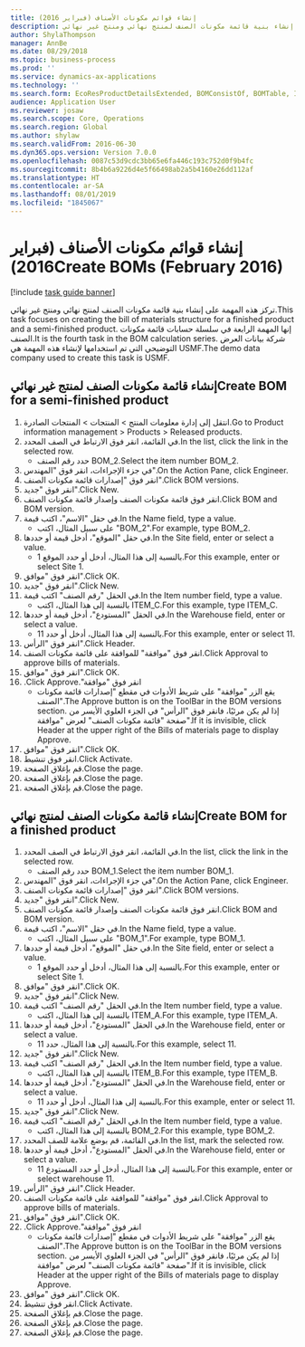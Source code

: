 ```yaml
---
title: إنشاء قوائم مكونات الأصناف (فبراير 2016)
description: تركز هذه المهمة على إنشاء بنية قائمة مكونات الصنف لمنتج نهائي ومنتج غير نهائي.
author: ShylaThompson
manager: AnnBe
ms.date: 08/29/2018
ms.topic: business-process
ms.prod: ''
ms.service: dynamics-ax-applications
ms.technology: ''
ms.search.form: EcoResProductDetailsExtended, BOMConsistOf, BOMTable, InventLocationIdLookup
audience: Application User
ms.reviewer: josaw
ms.search.scope: Core, Operations
ms.search.region: Global
ms.author: shylaw
ms.search.validFrom: 2016-06-30
ms.dyn365.ops.version: Version 7.0.0
ms.openlocfilehash: 0087c53d9cdc3bb65e6fa446c193c752d0f9b4fc
ms.sourcegitcommit: 8b4b6a9226d4e5f66498ab2a5b4160e26dd112af
ms.translationtype: HT
ms.contentlocale: ar-SA
ms.lasthandoff: 08/01/2019
ms.locfileid: "1845067"
---
```

# <a name="create-boms-february-2016"></a><span data-ttu-id="5547a-103">إنشاء قوائم مكونات الأصناف (فبراير 2016)</span><span class="sxs-lookup"><span data-stu-id="5547a-103">Create BOMs (February 2016)</span></span>

[!include [task guide banner](../../includes/task-guide-banner.md)]

<span data-ttu-id="5547a-104">تركز هذه المهمة على إنشاء بنية قائمة مكونات الصنف لمنتج نهائي ومنتج غير نهائي.</span><span class="sxs-lookup"><span data-stu-id="5547a-104">This task focuses on creating the bill of materials structure for a finished product and a semi-finished product.</span></span> <span data-ttu-id="5547a-105">إنها المهمة الرابعة في سلسلة حسابات قائمة مكونات الصنف.</span><span class="sxs-lookup"><span data-stu-id="5547a-105">It is the fourth task in the BOM calculation series.</span></span> <span data-ttu-id="5547a-106">شركة بيانات العرض التوضيحي التي تم استخدامها لإنشاء هذه المهمة هي USMF.‬</span><span class="sxs-lookup"><span data-stu-id="5547a-106">The demo data company used to create this task is USMF.</span></span>


## <a name="create-bom-for-a-semi-finished-product"></a><span data-ttu-id="5547a-107">إنشاء قائمة مكونات الصنف لمنتج غير نهائي</span><span class="sxs-lookup"><span data-stu-id="5547a-107">Create BOM for a semi-finished product</span></span>
1. <span data-ttu-id="5547a-108">انتقل إلى إدارة معلومات المنتج > المنتجات > المنتجات الصادرة.</span><span class="sxs-lookup"><span data-stu-id="5547a-108">Go to Product information management > Products > Released products.</span></span>
2. <span data-ttu-id="5547a-109">في القائمة، انقر فوق الارتباط في الصف المحدد.</span><span class="sxs-lookup"><span data-stu-id="5547a-109">In the list, click the link in the selected row.</span></span>
    * <span data-ttu-id="5547a-110">حدد رقم الصنف BOM_2.</span><span class="sxs-lookup"><span data-stu-id="5547a-110">Select the item number BOM_2.</span></span>  
3. <span data-ttu-id="5547a-111">في جزء الإجراءات، انقر فوق "المهندس".</span><span class="sxs-lookup"><span data-stu-id="5547a-111">On the Action Pane, click Engineer.</span></span>
4. <span data-ttu-id="5547a-112">انقر فوق "إصدارات قائمة مكونات الصنف".</span><span class="sxs-lookup"><span data-stu-id="5547a-112">Click BOM versions.</span></span>
5. <span data-ttu-id="5547a-113">انقر فوق "جديد".</span><span class="sxs-lookup"><span data-stu-id="5547a-113">Click New.</span></span>
6. <span data-ttu-id="5547a-114">انقر فوق قائمة مكونات الصنف وإصدار قائمة مكونات الصنف.</span><span class="sxs-lookup"><span data-stu-id="5547a-114">Click BOM and BOM version.</span></span>
7. <span data-ttu-id="5547a-115">في حقل "الاسم"، اكتب قيمة.</span><span class="sxs-lookup"><span data-stu-id="5547a-115">In the Name field, type a value.</span></span>
    * <span data-ttu-id="5547a-116">على سبيل المثال، اكتب "BOM_2".</span><span class="sxs-lookup"><span data-stu-id="5547a-116">For example, type BOM_2.</span></span>  
8. <span data-ttu-id="5547a-117">في حقل "الموقع"، أدخل قيمة أو حددها.</span><span class="sxs-lookup"><span data-stu-id="5547a-117">In the Site field, enter or select a value.</span></span>
    * <span data-ttu-id="5547a-118">بالنسبة إلى هذا المثال، أدخل أو حدد الموقع 1.</span><span class="sxs-lookup"><span data-stu-id="5547a-118">For this example, enter or select Site 1.</span></span>  
9. <span data-ttu-id="5547a-119">انقر فوق "موافق".</span><span class="sxs-lookup"><span data-stu-id="5547a-119">Click OK.</span></span>
10. <span data-ttu-id="5547a-120">انقر فوق "جديد".</span><span class="sxs-lookup"><span data-stu-id="5547a-120">Click New.</span></span>
11. <span data-ttu-id="5547a-121">في الحقل "رقم الصنف" اكتب قيمة.</span><span class="sxs-lookup"><span data-stu-id="5547a-121">In the Item number field, type a value.</span></span>
    * <span data-ttu-id="5547a-122">بالنسبة إلى هذا المثال، اكتب ITEM_C.</span><span class="sxs-lookup"><span data-stu-id="5547a-122">For this example, type ITEM_C.</span></span>  
12. <span data-ttu-id="5547a-123">في الحقل "المستودع"، أدخل قيمة أو حددها.</span><span class="sxs-lookup"><span data-stu-id="5547a-123">In the Warehouse field, enter or select a value.</span></span>
    * <span data-ttu-id="5547a-124">بالنسبة إلى هذا المثال، أدخل أو حدد 11.</span><span class="sxs-lookup"><span data-stu-id="5547a-124">For this example, enter or select 11.</span></span>  
13. <span data-ttu-id="5547a-125">انقر فوق "الرأس".</span><span class="sxs-lookup"><span data-stu-id="5547a-125">Click Header.</span></span>
14. <span data-ttu-id="5547a-126">انقر فوق "موافقة" للموافقة على قائمة مكونات الصنف.</span><span class="sxs-lookup"><span data-stu-id="5547a-126">Click Approval to approve bills of materials.</span></span>
15. <span data-ttu-id="5547a-127">انقر فوق "موافق".</span><span class="sxs-lookup"><span data-stu-id="5547a-127">Click OK.</span></span>
16. <span data-ttu-id="5547a-128">انقر فوق "‏‫موافقة".</span><span class="sxs-lookup"><span data-stu-id="5547a-128">Click Approve.</span></span>
    * <span data-ttu-id="5547a-129">يقع الزر "موافقة" على شريط الأدوات في مقطع "إصدارات قائمة مكونات الصنف"‬.</span><span class="sxs-lookup"><span data-stu-id="5547a-129">The Approve button is on the ToolBar in the  BOM versions section.</span></span> <span data-ttu-id="5547a-130">إذا لم يكن مرئيًا، فانقر فوق "الرأس" في الجزء العلوي الأيسر من صفحة "قائمة مكونات الصنف" لعرض "موافقة".</span><span class="sxs-lookup"><span data-stu-id="5547a-130">If it is invisible, click Header at the upper right of the Bills of materials page to display Approve.</span></span>  
17. <span data-ttu-id="5547a-131">انقر فوق "موافق".</span><span class="sxs-lookup"><span data-stu-id="5547a-131">Click OK.</span></span>
18. <span data-ttu-id="5547a-132">انقر فوق تنشيط.</span><span class="sxs-lookup"><span data-stu-id="5547a-132">Click Activate.</span></span>
19. <span data-ttu-id="5547a-133">قم بإغلاق الصفحة.</span><span class="sxs-lookup"><span data-stu-id="5547a-133">Close the page.</span></span>
20. <span data-ttu-id="5547a-134">قم بإغلاق الصفحة.</span><span class="sxs-lookup"><span data-stu-id="5547a-134">Close the page.</span></span>
21. <span data-ttu-id="5547a-135">قم بإغلاق الصفحة.</span><span class="sxs-lookup"><span data-stu-id="5547a-135">Close the page.</span></span>

## <a name="create-bom-for-a-finished-product"></a><span data-ttu-id="5547a-136">إنشاء قائمة مكونات الصنف لمنتج نهائي</span><span class="sxs-lookup"><span data-stu-id="5547a-136">Create BOM for a finished product</span></span>
1. <span data-ttu-id="5547a-137">في القائمة، انقر فوق الارتباط في الصف المحدد.</span><span class="sxs-lookup"><span data-stu-id="5547a-137">In the list, click the link in the selected row.</span></span>
    * <span data-ttu-id="5547a-138">حدد رقم الصنف BOM_1.</span><span class="sxs-lookup"><span data-stu-id="5547a-138">Select the item number BOM_1.</span></span>  
2. <span data-ttu-id="5547a-139">في جزء الإجراءات، انقر فوق "المهندس".</span><span class="sxs-lookup"><span data-stu-id="5547a-139">On the Action Pane, click Engineer.</span></span>
3. <span data-ttu-id="5547a-140">انقر فوق "إصدارات قائمة مكونات الصنف".</span><span class="sxs-lookup"><span data-stu-id="5547a-140">Click BOM versions.</span></span>
4. <span data-ttu-id="5547a-141">انقر فوق "جديد".</span><span class="sxs-lookup"><span data-stu-id="5547a-141">Click New.</span></span>
5. <span data-ttu-id="5547a-142">انقر فوق قائمة مكونات الصنف وإصدار قائمة مكونات الصنف.</span><span class="sxs-lookup"><span data-stu-id="5547a-142">Click BOM and BOM version.</span></span>
6. <span data-ttu-id="5547a-143">في حقل "الاسم"، اكتب قيمة.</span><span class="sxs-lookup"><span data-stu-id="5547a-143">In the Name field, type a value.</span></span>
    * <span data-ttu-id="5547a-144">على سبيل المثال، اكتب "BOM_1".</span><span class="sxs-lookup"><span data-stu-id="5547a-144">For example, type BOM_1.</span></span>  
7. <span data-ttu-id="5547a-145">في حقل "الموقع"، أدخل قيمة أو حددها.</span><span class="sxs-lookup"><span data-stu-id="5547a-145">In the Site field, enter or select a value.</span></span>
    * <span data-ttu-id="5547a-146">بالنسبة إلى هذا المثال، أدخل أو حدد الموقع 1.</span><span class="sxs-lookup"><span data-stu-id="5547a-146">For this example, enter or select Site 1.</span></span>  
8. <span data-ttu-id="5547a-147">انقر فوق "موافق".</span><span class="sxs-lookup"><span data-stu-id="5547a-147">Click OK.</span></span>
9. <span data-ttu-id="5547a-148">انقر فوق "جديد".</span><span class="sxs-lookup"><span data-stu-id="5547a-148">Click New.</span></span>
10. <span data-ttu-id="5547a-149">في الحقل "رقم الصنف" اكتب قيمة.</span><span class="sxs-lookup"><span data-stu-id="5547a-149">In the Item number field, type a value.</span></span>
    * <span data-ttu-id="5547a-150">بالنسبة إلى هذا المثال، اكتب ITEM_A.</span><span class="sxs-lookup"><span data-stu-id="5547a-150">For this example, type ITEM_A.</span></span>  
11. <span data-ttu-id="5547a-151">في الحقل "المستودع"، أدخل قيمة أو حددها.</span><span class="sxs-lookup"><span data-stu-id="5547a-151">In the Warehouse field, enter or select a value.</span></span>
    * <span data-ttu-id="5547a-152">بالنسبة إلى هذا المثال، حدد 11.</span><span class="sxs-lookup"><span data-stu-id="5547a-152">For this example, select 11.</span></span>  
12. <span data-ttu-id="5547a-153">انقر فوق "جديد".</span><span class="sxs-lookup"><span data-stu-id="5547a-153">Click New.</span></span>
13. <span data-ttu-id="5547a-154">في الحقل "رقم الصنف" اكتب قيمة.</span><span class="sxs-lookup"><span data-stu-id="5547a-154">In the Item number field, type a value.</span></span>
    * <span data-ttu-id="5547a-155">بالنسبة إلى هذا المثال، اكتب ITEM_B.</span><span class="sxs-lookup"><span data-stu-id="5547a-155">For this example, type ITEM_B.</span></span>  
14. <span data-ttu-id="5547a-156">في الحقل "المستودع"، أدخل قيمة أو حددها.</span><span class="sxs-lookup"><span data-stu-id="5547a-156">In the Warehouse field, enter or select a value.</span></span>
    * <span data-ttu-id="5547a-157">بالنسبة إلى هذا المثال، أدخل أو حدد 11.</span><span class="sxs-lookup"><span data-stu-id="5547a-157">For this example, enter or select 11.</span></span>  
15. <span data-ttu-id="5547a-158">انقر فوق "جديد".</span><span class="sxs-lookup"><span data-stu-id="5547a-158">Click New.</span></span>
16. <span data-ttu-id="5547a-159">في الحقل "رقم الصنف" اكتب قيمة.</span><span class="sxs-lookup"><span data-stu-id="5547a-159">In the Item number field, type a value.</span></span>
    * <span data-ttu-id="5547a-160">بالنسبة إلى هذا المثال، اكتب BOM_2.</span><span class="sxs-lookup"><span data-stu-id="5547a-160">For this example, type BOM_2.</span></span>  
17. <span data-ttu-id="5547a-161">في القائمة، قم بوضع علامة للصف المحدد.</span><span class="sxs-lookup"><span data-stu-id="5547a-161">In the list, mark the selected row.</span></span>
18. <span data-ttu-id="5547a-162">في الحقل "المستودع"، أدخل قيمة أو حددها.</span><span class="sxs-lookup"><span data-stu-id="5547a-162">In the Warehouse field, enter or select a value.</span></span>
    * <span data-ttu-id="5547a-163">بالنسبة إلى هذا المثال، أدخل أو حدد المستودع 11.</span><span class="sxs-lookup"><span data-stu-id="5547a-163">For this example, enter or select warehouse 11.</span></span>  
19. <span data-ttu-id="5547a-164">انقر فوق "الرأس".</span><span class="sxs-lookup"><span data-stu-id="5547a-164">Click Header.</span></span>
20. <span data-ttu-id="5547a-165">انقر فوق "موافقة" للموافقة على قائمة مكونات الصنف.</span><span class="sxs-lookup"><span data-stu-id="5547a-165">Click Approval to approve bills of materials.</span></span>
21. <span data-ttu-id="5547a-166">انقر فوق "موافق".</span><span class="sxs-lookup"><span data-stu-id="5547a-166">Click OK.</span></span>
22. <span data-ttu-id="5547a-167">انقر فوق "‏‫موافقة".</span><span class="sxs-lookup"><span data-stu-id="5547a-167">Click Approve.</span></span>
    * <span data-ttu-id="5547a-168">يقع الزر "موافقة" على شريط الأدوات في مقطع "إصدارات قائمة مكونات الصنف"‬.</span><span class="sxs-lookup"><span data-stu-id="5547a-168">The Approve button is on the ToolBar in the  BOM versions section.</span></span> <span data-ttu-id="5547a-169">إذا لم يكن مرئيًا، فانقر فوق "الرأس" في الجزء العلوي الأيسر من صفحة "قائمة مكونات الصنف" لعرض "موافقة".</span><span class="sxs-lookup"><span data-stu-id="5547a-169">If it is invisible, click Header at the upper right of the Bills of materials page to display Approve.</span></span>  
23. <span data-ttu-id="5547a-170">انقر فوق "موافق".</span><span class="sxs-lookup"><span data-stu-id="5547a-170">Click OK.</span></span>
24. <span data-ttu-id="5547a-171">انقر فوق تنشيط.</span><span class="sxs-lookup"><span data-stu-id="5547a-171">Click Activate.</span></span>
25. <span data-ttu-id="5547a-172">قم بإغلاق الصفحة.</span><span class="sxs-lookup"><span data-stu-id="5547a-172">Close the page.</span></span>
26. <span data-ttu-id="5547a-173">قم بإغلاق الصفحة.</span><span class="sxs-lookup"><span data-stu-id="5547a-173">Close the page.</span></span>
27. <span data-ttu-id="5547a-174">قم بإغلاق الصفحة.</span><span class="sxs-lookup"><span data-stu-id="5547a-174">Close the page.</span></span>

